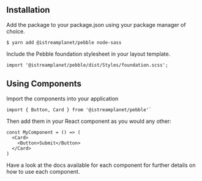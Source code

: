 ## Installation

Add the package to your package.json using your package manager of choice.

```shell
$ yarn add @istreamplanet/pebble node-sass
```

Include the Pebble foundation stylesheet in your layout template.

```shell
import '@istreamplanet/pebble/dist/Styles/foundation.scss';
```

## Using Components

Import the components into your application

```shell
import { Button, Card } from '@istreamplanet/pebble'`
```

Then add them in your React component as you would any other:

```shell
const MyComponent = () => (
  <Card>
    <Button>Submit</Button>
  </Card>
)
```

Have a look at the docs available for each component for further details on how to use each component.
